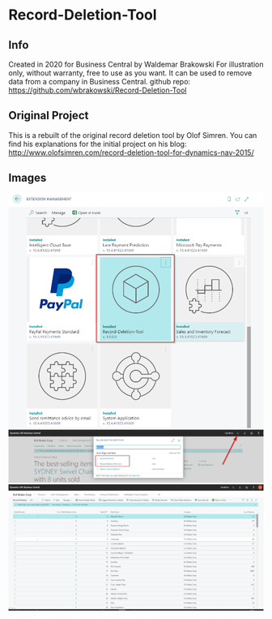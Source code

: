 # Record-Deletion-Tool

## Info
Created in 2020 for Business Central by Waldemar Brakowski
For illustration only, without warranty, free to use as you want.
It can be used to remove data from a company in Business Central.
github repo: https://github.com/wbrakowski/Record-Deletion-Tool

## Original Project
This is a rebuilt of the original record deletion tool by Olof Simren.
You can find his explanations for the initial project on his blog:
http://www.olofsimren.com/record-deletion-tool-for-dynamics-nav-2015/

## Images
![Extension Page](images/ExtensionPage.png)
![Tell Me](images/TellMe.png)
![Overview Records](images/OverviewRecords.png)

